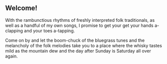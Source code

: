 ## Welcome!

With the rambunctious rhythms of freshly interpreted folk traditionals, as well as a handful of my own songs, I promise to get your get your hands a-clapping and your toes a-tapping. 

Come on by and let the boom-chuck of the bluegrass tunes and the melancholy of the folk melodies take you to a place where the whisky tastes mild as the mountain dew and the day after Sunday is Saturday all over again.

